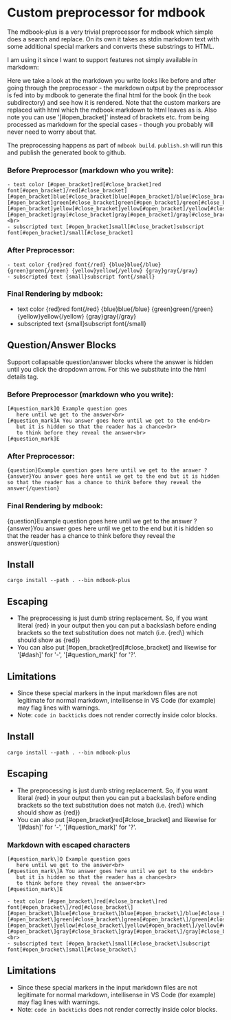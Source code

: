 # Custom preprocessor for mdbook

The mdbook-plus is a very trivial preprocessor for mdbook which simple does a search and replace.
On its own it takes as stdin markdown text with some additional special markers and converts these substrings to HTML.

I am using it since I want to support features not simply available in markdown:

Here we take a look at the markdown you write looks like before and after going through the preprocessor - the markdown output by the preprocessor is fed into by mdbook to generate the final html for the book (in the `book` subdirectory) and see how it is rendered.
Note that the custom markers are replaced with html which the mdbook markdown to html leaves as is. 
Also note you can use '[#open_bracket\]' instead of brackets etc. from being processed as markdown for the special cases - though you probably will never need to worry about that.

The preprocessing happens as part of `mdbook build`.
`publish.sh` will run this and publish the generated book to github.

### Before Preprocessor (markdown who you write):
```
- text color [#open_bracket]red[#close_bracket]red font[#open_bracket]/red[#close_bracket] [#open_bracket]blue[#close_bracket]blue[#open_bracket]/blue[#close_bracket] [#open_bracket]green[#close_bracket]green[#open_bracket]/green[#close_bracket] [#open_bracket]yellow[#close_bracket]yellow[#open_bracket]/yellow[#close_bracket] [#open_bracket]gray[#close_bracket]gray[#open_bracket]/gray[#close_bracket]<br>
- subscripted text [#open_bracket]small[#close_bracket]subscript font[#open_bracket]/small[#close_bracket]
```

### After Preprocessor:
```
- text color {red}red font{/red} {blue}blue{/blue} {green}green{/green} {yellow}yellow{/yellow} {gray}gray{/gray}
- subscripted text {small}subscript font{/small}
```

### Final Rendering by mdbook:
- text color {red}red font{/red} {blue}blue{/blue} {green}green{/green} {yellow}yellow{/yellow} {gray}gray{/gray}
- subscripted text {small}subscript font{/small}

## Question/Answer Blocks

Support collapsable question/answer blocks where the answer is hidden until you click the dropdown arrow.
For this we substitute into the html details tag.

### Before Preprocessor (markdown who you write):
```
[#question_mark]Q Example question goes
   here until we get to the answer<br>
[#question_mark]A You answer goes here until we get to the end<br>
   but it is hidden so that the reader has a chance<br>
   to think before they reveal the answer<br>
[#question_mark]E
```

### After Preprocessor:
```
{question}Example question goes here until we get to the answer ?{answer}You answer goes here until we get to the end but it is hidden so that the reader has a chance to think before they reveal the answer{/question}
```

### Final Rendering by mdbook:
{question}Example question goes here until we get to the answer ?{answer}You answer goes here until we get to the end but it is hidden so that the reader has a chance to think before they reveal the answer{/question}

## Install
`cargo install --path . --bin mdbook-plus`

## Escaping
- The preprocessing is just dumb string replacement. So, if you want literal \{red\} in your output then you can put a backslash before ending brackets so the text substitution does not match (i.e. \{red\\\} which should show as {red\})
- You can also put [#open_bracket\]red[#close_bracket\] and likewise for '[#dash\]' for '-', '[#question_mark\]' for '?'.

## Limitations
- Since these special markers in the input markdown files are not legitimate for normal markdown, intellisense in VS Code (for example) may flag lines with warnings.
- Note: `code in backticks` does not render correctly inside color blocks.


## Install
`cargo install --path . --bin mdbook-plus`

## Escaping
- The preprocessing is just dumb string replacement. So, if you want literal \{red\} in your output then you can put a backslash before ending brackets so the text substitution does not match (i.e. \{red\\\} which should show as {red\})
- You can also put [#open_bracket\]red[#close_bracket\] and likewise for '[#dash\]' for '-', '[#question_mark\]' for '?'.

### Markdown with escaped characters
```
[#question_mark\]Q Example question goes
   here until we get to the answer<br>
[#question_mark\]A You answer goes here until we get to the end<br>
   but it is hidden so that the reader has a chance<br>
   to think before they reveal the answer<br>
[#question_mark\]E

```
```
- text color [#open_bracket\]red[#close_bracket\]red font[#open_bracket\]/red[#close_bracket\] [#open_bracket\]blue[#close_bracket\]blue[#open_bracket\]/blue[#close_bracket\] [#open_bracket\]green[#close_bracket\]green[#open_bracket\]/green[#close_bracket\] [#open_bracket\]yellow[#close_bracket\]yellow[#open_bracket\]/yellow[#close_bracket\] [#open_bracket\]gray[#close_bracket\]gray[#open_bracket\]/gray[#close_bracket\]<br>
- subscripted text [#open_bracket\]small[#close_bracket\]subscript font[#open_bracket\]small[#close_bracket\]
```


## Limitations
- Since these special markers in the input markdown files are not legitimate for normal markdown, intellisense in VS Code (for example) may flag lines with warnings.
- Note: `code in backticks` does not render correctly inside color blocks.
```

